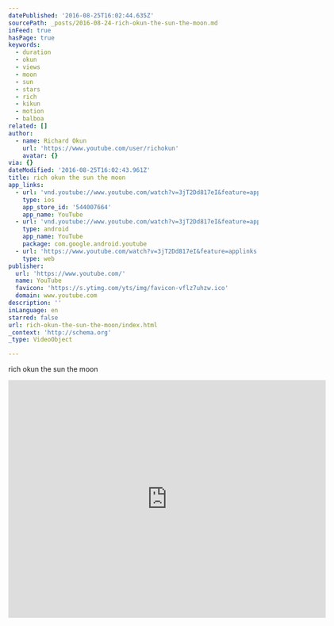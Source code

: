 ```yaml
---
datePublished: '2016-08-25T16:02:44.635Z'
sourcePath: _posts/2016-08-24-rich-okun-the-sun-the-moon.md
inFeed: true
hasPage: true
keywords:
  - duration
  - okun
  - views
  - moon
  - sun
  - stars
  - rich
  - kikun
  - motion
  - balboa
related: []
author:
  - name: Richard Okun
    url: 'https://www.youtube.com/user/richokun'
    avatar: {}
via: {}
dateModified: '2016-08-25T16:02:43.961Z'
title: rich okun the sun the moon
app_links:
  - url: 'vnd.youtube://www.youtube.com/watch?v=3jT2Dd817eI&feature=applinks'
    type: ios
    app_store_id: '544007664'
    app_name: YouTube
  - url: 'vnd.youtube://www.youtube.com/watch?v=3jT2Dd817eI&feature=applinks'
    type: android
    app_name: YouTube
    package: com.google.android.youtube
  - url: 'https://www.youtube.com/watch?v=3jT2Dd817eI&feature=applinks'
    type: web
publisher:
  url: 'https://www.youtube.com/'
  name: YouTube
  favicon: 'https://s.ytimg.com/yts/img/favicon-vflz7uhzw.ico'
  domain: www.youtube.com
description: ''
inLanguage: en
starred: false
url: rich-okun-the-sun-the-moon/index.html
_context: 'http://schema.org'
_type: VideoObject

---
```

rich okun the sun the moon

<iframe src="https://cdn.embedly.com/widgets/media.html?src=https%3A%2F%2Fwww.youtube.com%2Fembed%2F3jT2Dd817eI%3Ffeature%3Doembed&amp;url=https%3A%2F%2Fwww.youtube.com%2Fwatch%3Fv%3D3jT2Dd817eI&amp;image=https%3A%2F%2Fi.ytimg.com%2Fvi%2F3jT2Dd817eI%2Fhqdefault.jpg&amp;key=b7d04c9b404c499eba89ee7072e1c4f7&amp;type=text%2Fhtml&amp;schema=youtube" width="640" height="480" scrolling="no" frameborder="0" allowfullscreen="allowfullscreen" style=""></iframe>